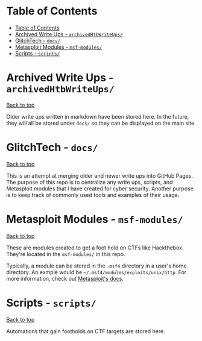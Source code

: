 # Table of Contents
- [Table of Contents](#table-of-contents)
- [Archived Write Ups - `archivedHtbWriteUps/`](#archived-write-ups---archivedhtbwriteups)
- [GlitchTech - `docs/`](#glitchtech---docs)
- [Metasploit Modules - `msf-modules/`](#metasploit-modules---msf-modules)
- [Scripts - `scripts/`](#scripts---scripts)

# Archived Write Ups - `archivedHtbWriteUps/`
[Back to top](#table-of-contents)

Older write ups written in markdown have been stored here.
In the future, they will all be stored under `docs/` so they can be displayed on the main site.

# GlitchTech - `docs/`
[Back to top](#table-of-contents)

This is an attempt at merging older and newer write ups into GitHub Pages.
The purpose of this repo is to centralize any write ups, scripts, and Metasploit modules that I have created for cyber security.
Another purpose is to keep track of commonly used tools and examples of their usage.

# Metasploit Modules - `msf-modules/`
[Back to top](#table-of-contents)

These are modules created to get a foot hold on CTFs like Hackthebox.
They're located in the `msf-modules/` in this repo.

Typically, a module can be stored in the `.msf4` directory in a user's home directory.
An exmple would be `~/.msf4/modules/exploits/unix/http`.
For more information, check out [Metasploit's docs](https://docs.metasploit.com/docs/using-metasploit/intermediate/running-private-modules.html#create-the-module).

# Scripts - `scripts/`
[Back to top](#table-of-contents)

Automations that gain footholds on CTF targets are stored here.

